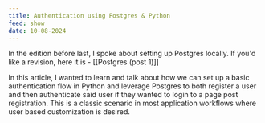 ```yaml
---
title: Authentication using Postgres & Python
feed: show
date: 10-08-2024
---
```

In the edition before last, I spoke about setting up Postgres locally. If you'd like a revision, here it is - [[Postgres (post 1)]]

In this article, I wanted to learn and talk about how we can set up a basic authentication flow in Python and leverage Postgres to both register a user and then authenticate said user if they wanted to login to a page post registration. This is a classic scenario in most application workflows where user based customization is desired. 